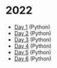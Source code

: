 # 2022

- [Day 1](day1) (Python)
- [Day 2](day2) (Python)
- [Day 3](day3) (Python)
- [Day 4](day4) (Python)
- [Day 5](day5) (Python)
- [Day 6](day6) (Python)